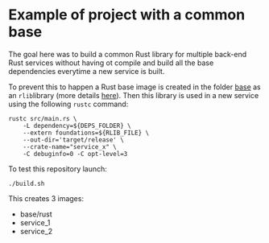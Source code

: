 # Example of project with a common base

The goal here was to build a common Rust library for multiple back-end Rust services without having ot compile and build all the base dependencies everytime a new service is built.

To prevent this to happen a Rust base image is created in the folder [base](./base) as an `rlib`library (more details [here](https://doc.rust-lang.org/1.0.0/rustc/metadata/loader/#rlibs-and-dylibs)).
Then this library is used in a new service using the following `rustc` command:

```console
rustc src/main.rs \
    -L dependency=${DEPS_FOLDER} \
    --extern foundations=${RLIB_FILE} \
    --out-dir='target/release' \
    --crate-name="service_x" \
    -C debuginfo=0 -C opt-level=3
```

To test this repository launch:

```console
./build.sh
```

This creates 3 images:
 - base/rust
 - service_1
 - service_2